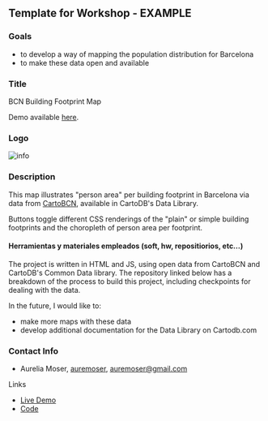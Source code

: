 ## Template for Workshop - EXAMPLE

### Goals

* to develop a way of mapping the population distribution for Barcelona
* to make these data open and available

### Title

BCN Building Footprint Map

Demo available [here](http://bl.ocks.org/auremoser/7990e895458123a20f68).

### Logo

![info](https://raw.githubusercontent.com/auremoser/prado-2015/master/img/finished.jpg)

### Description

This map illustrates "person area" per building footprint in Barcelona via data from [CartoBCN](http://w20.bcn.cat/cartobcn/), available in CartoDB's Data Library.

Buttons toggle different CSS renderings of the "plain" or simple building footprints and the choropleth of person area per footprint.

#### Herramientas y materiales empleados (soft, hw, repositiorios, etc…)

The project is written in HTML and JS, using open data from CartoBCN and CartoDB's Common Data library. The repository linked below has a breakdown of the process to build this project, including checkpoints for dealing with the data.

In the future, I would like to:

* make more maps with these data
* develop additional documentation for the Data Library on Cartodb.com


### Contact Info

* Aurelia Moser, [auremoser](https://github.com/auremoser/), auremoser@gmail.com


Links

* [Live Demo](http://bl.ocks.org/auremoser/7990e895458123a20f68)
* [Code](https://github.com/auremoser/prado-2015)
